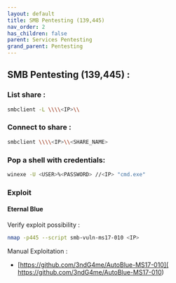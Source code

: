 ```yaml
---
layout: default
title: SMB Pentesting (139,445)
nav_order: 2
has_children: false
parent: Services Pentesting
grand_parent: Pentesting
---
```


## SMB Pentesting (139,445) :

### List share : 
```bash
smbclient -L \\\\<IP>\\
```

### Connect to share : 
```bash
smbclient \\\\<IP>\\<SHARE_NAME>
```

### Pop a shell with credentials:

```bash
winexe -U <USER>%<PASSWORD> //<IP> "cmd.exe"
```

### Exploit 

#### Eternal Blue 

Verify exploit possibility : 

```bash
nmap -p445 --script smb-vuln-ms17-010 <IP>
```

Manual Exploitation : 

- [https://github.com/3ndG4me/AutoBlue-MS17-010]( https://github.com/3ndG4me/AutoBlue-MS17-010)